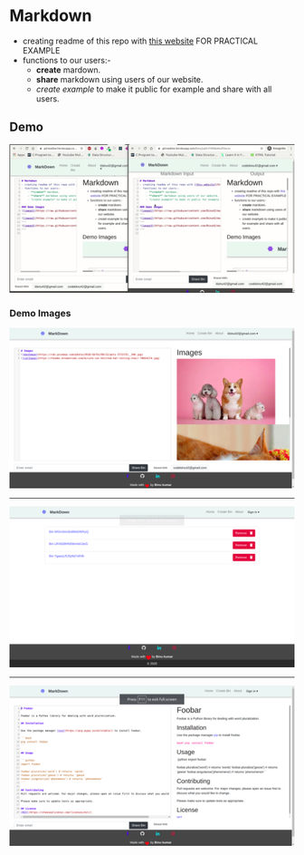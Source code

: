 # Markdown
- creating readme of this repo with [this website](https://gitreadme.herokuapp.com/) FOR PRACTICAL EXAMPLE
- functions to our users:-
	- **create** mardown.
    - **share** markdown using users of our website.
    - *create example* to make it public for example and share with all users.
    
## Demo
![Demo](live.gif)

### Demo Images
![image1](1.png)
***
![image2](2.png)
***
![image3](3.png)